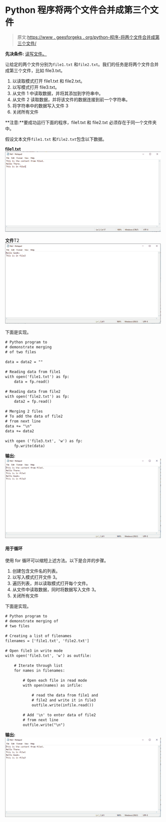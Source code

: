# Python 程序将两个文件合并成第三个文件

> 原文:[https://www . geesforgeks . org/python-程序-将两个文件合并成第三个文件/](https://www.geeksforgeeks.org/python-program-to-merge-two-files-into-a-third-file/)

**先决条件:** [读写文件。](https://www.geeksforgeeks.org/reading-writing-text-files-python/)

让给定的两个文件分别为`file1.txt` 和`file2.txt`。我们的任务是将两个文件合并成第三个文件，比如 file3.txt。

1.  以读取模式打开 file1.txt 和 file2.txt。
2.  以写模式打开 file3.txt。
3.  从文件 1 中读取数据，并将其添加到字符串中。
4.  从文件 2 读取数据，并将该文件的数据连接到前一个字符串。
5.  将字符串中的数据写入文件 3
6.  关闭所有文件

**注意:**要成功运行下面的程序，file1.txt 和 file2.txt 必须存在于同一个文件夹中。

假设文本文件`file1.txt` 和`file2.txt`包含以下数据。

**file1.txt**
![Python-file-handling-file1](img/ce928c673a15df4e5bbf74e732dba34a.png)

**文件**T2![Python-file-handling-file2](img/7a1141c937649ca425eff3b79b529969.png)

下面是实现。

```
# Python program to
# demonstrate merging
# of two files

data = data2 = ""

# Reading data from file1
with open('file1.txt') as fp:
    data = fp.read()

# Reading data from file2
with open('file2.txt') as fp:
    data2 = fp.read()

# Merging 2 files
# To add the data of file2
# from next line
data += "\n"
data += data2

with open ('file3.txt', 'w') as fp:
    fp.write(data)
```

**输出:**
![Python-file-handling-file3](img/b939b498091ae463a0f888478b07d168.png)

#### 用于循环

使用 for 循环可以缩短上述方法。以下是合并的步骤。

1.  创建包含文件名的列表。
2.  以写入模式打开文件 3。
3.  遍历列表，并以读取模式打开每个文件。
4.  从文件中读取数据，同时将数据写入文件 3。
5.  关闭所有文件

下面是实现。

```
# Python program to
# demonstrate merging of
# two files

# Creating a list of filenames
filenames = ['file1.txt', 'file2.txt']

# Open file3 in write mode
with open('file3.txt', 'w') as outfile:

    # Iterate through list
    for names in filenames:

        # Open each file in read mode
        with open(names) as infile:

            # read the data from file1 and
            # file2 and write it in file3
            outfile.write(infile.read())

        # Add '\n' to enter data of file2
        # from next line
        outfile.write("\n")
```

**输出:**
![Python-file-handling-file3](img/b939b498091ae463a0f888478b07d168.png)